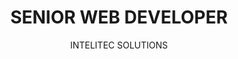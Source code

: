 ---
title: SENIOR WEB DEVELOPER
subtitle: INTELITEC SOLUTIONS
paragraph: "Bring to the table win-win survival strategies to ensure proactive domination. At the end of the day, going forward, a new normal that has evolved from generation X is on the runway heading towards a streamlined cloud solution. User generated content in real-time will have multiple touchpoints for offshoring."
time: March 2013 - Present
---